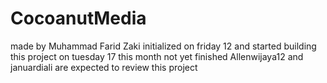 # CocoanutMedia
made by Muhammad Farid Zaki
initialized on friday 12 and started building this project on tuesday 17 this month
not yet finished
Allenwijaya12 and januardiali are expected to review this project
